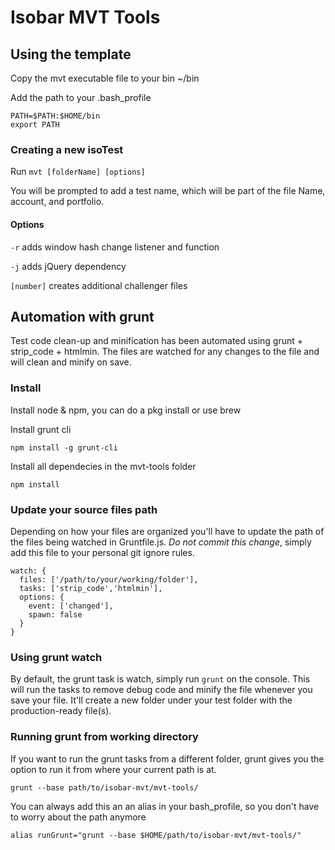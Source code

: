 # Isobar MVT Tools

## Using the template
Copy the mvt executable file to your bin ~/bin

Add the path to your .bash_profile

```
PATH=$PATH:$HOME/bin
export PATH
```


### Creating a new isoTest
Run `mvt [folderName] [options]`

You will be prompted to add a test name, which will be part of the file Name, account, and portfolio.


#### Options
`-r` adds window hash change listener and function

`-j` adds jQuery dependency

`[number]` creates additional challenger files


## Automation with grunt
Test code clean-up and minification has been automated using grunt + strip_code + htmlmin. The files are watched for any changes to the file and will clean and minify on save.


### Install
Install node & npm, you can do a pkg install or use brew

Install grunt cli

`npm install -g grunt-cli`

Install all dependecies in the mvt-tools folder

`npm install`

### Update your source files path
Depending on how your files are organized you'll have to update the path of the files being watched in Gruntfile.js. *Do not commit this change*, simply add this file to your personal git ignore rules.

```
watch: {
  files: ['/path/to/your/working/folder'],
  tasks: ['strip_code','htmlmin'],
  options: {
    event: ['changed'],
    spawn: false
  }
}
```

### Using grunt watch
By default, the grunt task is watch, simply run `grunt` on the console. This will run the tasks to remove debug code and minify the file whenever you save your file. It'll create a new folder under your test folder with the production-ready file(s).

### Running grunt from working directory
If you want to run the grunt tasks from a different folder, grunt gives you the option to run it from where your current path is at.

`grunt --base path/to/isobar-mvt/mvt-tools/`

You can always add this an an alias in your bash_profile, so you don't have to worry about the path anymore

`alias runGrunt="grunt --base $HOME/path/to/isobar-mvt/mvt-tools/"`
